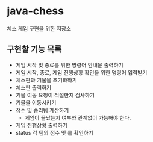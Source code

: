 # java-chess
체스 게임 구현을 위한 저장소

## 구현할 기능 목록

- 게임 시작 및 종료를 위한 명령어 안내문 출력하기
- 게임 시작, 종료, 게임 진행상황 확인을 위한 명령어 입력받기
- 체스판과 기물을 초기화하기
- 체스판 출력하기
- 기물 이동 요청이 적절한지 검사하기
- 기물을 이동시키기
- 점수 및 승리팀 계산하기
    - 게임이 끝났는지 여부와 관계없이 가능해야 한다.
- 게임 진행상황 출력하기
- status 각 팀의 점수 및 를 확인하기